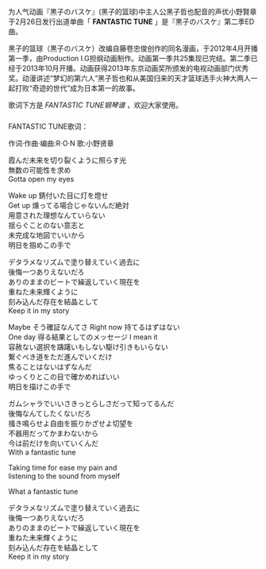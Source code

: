 

为人气动画『黒子のバスケ』(黑子的篮球)中主人公黑子哲也配音的声优小野賢章于2月26日发行出道单曲「 **FANTASTIC TUNE**
」是『黒子のバスケ』第二季ED曲。

  

黑子的篮球（黒子のバスケ）改编自藤卷忠俊创作的同名漫画，于2012年4月开播第一季，由Production
I.G担纲动画制作。动画第一季共25集现已完结。第二季已经于2013年10月开播。动画获得2013年东京动画奖所颁发的电视动画部门优秀奖。动漫讲述“梦幻的第六人”黑子哲也和从美国归来的天才篮球选手火神大两人一起打败“奇迹的世代”成为日本第一的故事。

  

歌词下方是 _FANTASTIC TUNE钢琴谱_ ，欢迎大家使用。

###  
FANTASTIC TUNE歌词：

作词·作曲·编曲:R·O·N 歌:小野贤章  
  
  
霞んだ未来を切り裂くように照らす光  
無数の可能性を求め  
Gotta open my eyes

Wake up 錆付いた目に灯を燈せ  
Get up 燻ってる場合じゃないんだ絶対  
用意された理想なんていらない  
揺らぐことのない意志と  
未完成な地図でいいから  
明日を掴めこの手で

デタラメなリズムで塗り替えていく過去に  
後悔一つありえないだろ  
ありのままのビートで繰返していく現在を  
重ねた未来輝くように  
刻み込んだ存在を結晶として  
Keep it in my story

Maybe そう確証なんてさ Right now 持てるはずはない  
One day 得る結果としてのメッセージ I mean it  
容赦ない選択を躊躇いもしない駆け引きもいらない  
繋ぐべき道をただ進んでいくだけ  
焦ることはないはずなんだ  
ゆっくりとこの目で確かめればいい  
明日を描けこの手で

ガムシャラでいいさきっとらしさだって知ってるんだ  
後悔なんてしたくないだろ  
掻き鳴らせよ自由を振りかざせよ切望を  
不器用だってかまわないから  
今は前だけを向いていくんだ  
With a fantastic tune

Taking time for ease my pain and  
listening to the sound from myself

What a fantastic tune

デタラメなリズムで塗り替えていく過去に  
後悔一つありえないだろ  
ありのままのビートで繰返していく現在を  
重ねた未来輝くように  
刻み込んだ存在を結晶として  
Keep it in my story


